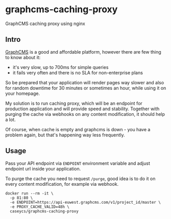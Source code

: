 # graphcms-caching-proxy

GraphCMS caching proxy using nginx

## Intro

[GraphCMS](https://graphcms.com) is a good and affordable platform, however there are
few thing to know about it:

* it's very slow, up to 700ms for simple queries
* it fails very often and there is no SLA for non-enterprise plans

So be prepared that your application will render pages way slower and also for
random downtime for 30 minutes or sometimes an hour, while using it on your homepage.

My solution is to run caching proxy, which will be an endpoint for production application and
will provide speed and stability. Together with purging the cache via webhooks on
any content modification, it should help a lot.

Of course, when cache is empty and graphcms is down - you have a problem again, but that's happening
way less frequently. 

## Usage

Pass your API endpoint via `ENDPOINT` environment variable and adjust
endpoint url inside your application.

To purge the cache you need to request `/purge`, good idea is to do it on every content modification,
for example via webhook.

```
docker run --rm -it \
  -p 81:80 \
  -e ENDPOINT=https://api-euwest.graphcms.com/v1/project_id/master \
  -e PROXY_CACHE_VALID=48h \
  caseycs/graphcms-caching-proxy
```

